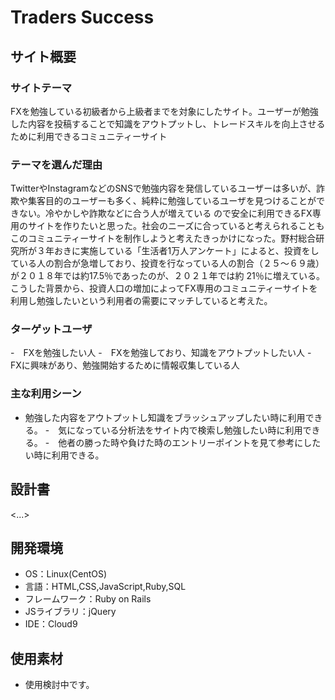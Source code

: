 # Traders Success

## サイト概要
### サイトテーマ
FXを勉強している初級者から上級者までを対象にしたサイト。ユーザーが勉強した内容を投稿することで知識をアウトプットし、トレードスキルを向上させるために利用できるコミュニティーサイト

### テーマを選んだ理由
TwitterやInstagramなどのSNSで勉強内容を発信しているユーザーは多いが、詐欺や集客目的のユーザーも多く、純粋に勉強しているユーザを見つけることができない。冷やかしや詐欺などに合う人が増えている    ので安全に利用できるFX専用のサイトを作りたいと思った。社会のニーズに合っていると考えられることもこのコミュニティーサイトを制作しようと考えたきっかけになった。野村総合研究所が３年おきに実施している「生活者1万人アンケート」によると、投資をしている人の割合が急増しており、投資を行なっている人の割合（２５〜６９歳）が２０１８年では約17.5％であったのが、２０２１年では約 21％に増えている。こうした背景から、投資人口の増加によってFX専用のコミュニティーサイトを利用し勉強したいという利用者の需要にマッチしていると考えた。

### ターゲットユーザ
-　FXを勉強したい人
-　FXを勉強しており、知識をアウトプットしたい人
-　FXに興味があり、勉強開始するために情報収集している人

### 主な利用シーン
- 勉強した内容をアウトプットし知識をブラッシュアップしたい時に利用できる。
-　気になっている分析法をサイト内で検索し勉強したい時に利用できる。
-　他者の勝った時や負けた時のエントリーポイントを見て参考にしたい時に利用できる。

## 設計書
<...>

## 開発環境
- OS：Linux(CentOS)
- 言語：HTML,CSS,JavaScript,Ruby,SQL
- フレームワーク：Ruby on Rails
- JSライブラリ：jQuery
- IDE：Cloud9

## 使用素材
- 使用検討中です。
